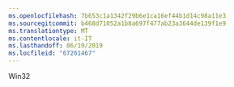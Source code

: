 ```yaml
---
ms.openlocfilehash: 7b653c1a1342f29b6e1ca16ef44b1d14c98a11e3
ms.sourcegitcommit: b468d71052a1b8a697f477ab23a3644de139f1e9
ms.translationtype: MT
ms.contentlocale: it-IT
ms.lasthandoff: 06/19/2019
ms.locfileid: "67261467"
---
```

Win32